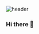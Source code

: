 ![header](https://capsule-render.vercel.app/api?type=waving&color=065ac9&height=250&section=header&text=HongRok%20K.&fontSize=60&animation=fadeIn&fontColor=FFFFFF)



### Hi there 👋

<!--
**hlog2e/hlog2e** is a ✨ _special_ ✨ repository because its `README.md` (this file) appears on your GitHub profile.

Here are some ideas to get you started:

- 🔭 I’m currently working on ...
- 🌱 I’m currently learning ...
- 👯 I’m looking to collaborate on ...
- 🤔 I’m looking for help with ...
- 💬 Ask me about ...
- 📫 How to reach me: ...
- 😄 Pronouns: ...
- ⚡ Fun fact: ...
-->
